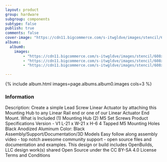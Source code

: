 ```yaml
---
layout: product
group: hardware
subgroup: components
subtype: false
publish: true
comments: false
cover-image: "https://cdn11.bigcommerce.com/s-itwgldve/images/stencil/608x608/products/169/2573/mounting_hub_s_w_1__55735.1675310602.jpg?c=2"
albums:
  album0:
    images:
        - "https://cdn11.bigcommerce.com/s-itwgldve/images/stencil/608x608/products/169/2573/mounting_hub_s_w_1__55735.1675310602.jpg?c=2"
        - "https://cdn11.bigcommerce.com/s-itwgldve/images/stencil/608x608/products/169/2572/mounting_hub_i2_w_1__74624.1675310602.jpg?c=2"
        - "https://cdn11.bigcommerce.com/s-itwgldve/images/stencil/608x608/products/169/2574/mounting_hub_i_w_1__28986.1675310602.jpg?c=2"

---
```


{% include album.html images=page.albums.album0.images cols=3 %}

### Information

Description:
 Create a simple Lead Screw Linear Actuator by attaching this Mounting Hub to any Linear Rail end or one of our Linear Actuator End Mount. What is Included  (1) Mounting Hub (2) M5 Set Screws  Product Specifications  Version - V1 L-21 x W-21 x H-6 4 Tapped M5 Mounting Holes Black Anodized Aluminum Color: Black   Assembly/Support/Documentation/3D Models   Easy follow along assembly video - top notch awesome community support - open source files and documentation and examples. This design or build includes  OpenBuilds, LLC design work(s) shared Open Source under the CC BY-SA 4.0 License Terms and Conditions  

